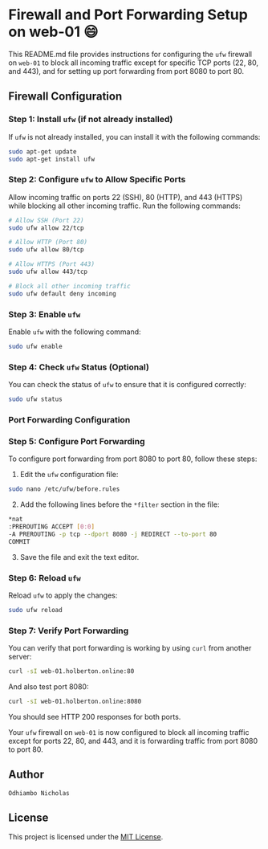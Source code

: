 # Firewall and Port Forwarding Setup on web-01 :smile:

This README.md file provides instructions for configuring the `ufw` firewall on `web-01` to block all incoming traffic except for specific TCP ports (22, 80, and 443), and for setting up port forwarding from port 8080 to port 80.

## Firewall Configuration

### Step 1: Install `ufw` (if not already installed)

If `ufw` is not already installed, you can install it with the following commands:

```bash
sudo apt-get update
sudo apt-get install ufw
```

### Step 2: Configure `ufw` to Allow Specific Ports

Allow incoming traffic on ports 22 (SSH), 80 (HTTP), and 443 (HTTPS) while blocking all other incoming traffic. Run the following commands:

```bash
# Allow SSH (Port 22)
sudo ufw allow 22/tcp

# Allow HTTP (Port 80)
sudo ufw allow 80/tcp

# Allow HTTPS (Port 443)
sudo ufw allow 443/tcp

# Block all other incoming traffic
sudo ufw default deny incoming
```

### Step 3: Enable `ufw`

Enable `ufw` with the following command:

```bash
sudo ufw enable
```

### Step 4: Check `ufw` Status (Optional)

You can check the status of `ufw` to ensure that it is configured correctly:

```bash
sudo ufw status
```

### Port Forwarding Configuration

### Step 5: Configure Port Forwarding

To configure port forwarding from port 8080 to port 80, follow these steps:

1. Edit the `ufw` configuration file:

```bash
sudo nano /etc/ufw/before.rules
```

2. Add the following lines before the `*filter` section in the file:

```bash
*nat
:PREROUTING ACCEPT [0:0]
-A PREROUTING -p tcp --dport 8080 -j REDIRECT --to-port 80
COMMIT
```

3. Save the file and exit the text editor.

### Step 6: Reload `ufw`

Reload `ufw` to apply the changes:

```bash
sudo ufw reload
```

### Step 7: Verify Port Forwarding

You can verify that port forwarding is working by using `curl` from another server:

```bash
curl -sI web-01.holberton.online:80
```

And also test port 8080:

```bash
curl -sI web-01.holberton.online:8080
```

You should see HTTP 200 responses for both ports.

Your `ufw` firewall on `web-01` is now configured to block all incoming traffic except for ports 22, 80, and 443, and it is forwarding traffic from port 8080 to port 80.

## Author

`Odhiambo Nicholas`

## License

This project is licensed under the [MIT License](LICENSE).
